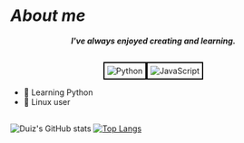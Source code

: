 # <em>About me</em>

<div style="text-align: center;">
  <em><strong>I've always enjoyed creating and learning.</strong></em>
</div>

##

<div align="center">
<img src="https://img.shields.io/badge/Python-3776AB?style=for-the-badge&logo=python&logoColor=white"alt="Python"style="border: 2px solid black; padding: 5px;"/><img src="https://img.shields.io/badge/JavaScript-323330?style=for-the-badge&logo=javascript&logoColor=F7DF1E"alt="JavaScript"style="border: 2px solid black; padding: 5px;"/>
</div>

<div>
    <ul>
        <li>🐍 Learning Python
        <li>🐧 Linux user 
    </ul>    
</div>

##
![Duiz's GitHub stats](https://github-readme-stats.vercel.app/api?username=duizz&show_icons=true&theme=discord_old_blurple)
[![Top Langs](https://github-readme-stats.vercel.app/api/top-langs/?username=duizz&theme=discord_old_blurple)](https://github.com/duizz)




